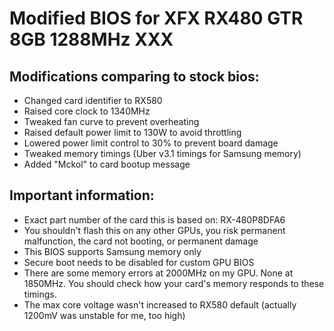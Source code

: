 # Modified BIOS for XFX RX480 GTR 8GB 1288MHz XXX
## Modifications comparing to stock bios:
- Changed card identifier to RX580
- Raised core clock to 1340MHz
- Tweaked fan curve to prevent overheating
- Raised default power limit to 130W to avoid throttling
- Lowered power limit control to 30% to prevent board damage
- Tweaked memory timings (Uber v3.1 timings for Samsung memory)
- Added "Mckol" to card bootup message
## Important information:
- Exact part number of the card this is based on: RX-480P8DFA6
- You shouldn't flash this on any other GPUs, you risk permanent malfunction, the card not booting, or permanent damage
- This BIOS supports Samsung memory only
- Secure boot needs to be disabled for custom GPU BIOS
- There are some memory errors at 2000MHz on my GPU. None at 1850MHz. You should check how your card's memory responds to these timings.
- The max core voltage wasn't increased to RX580 default (actually 1200mV was unstable for me, too high)
